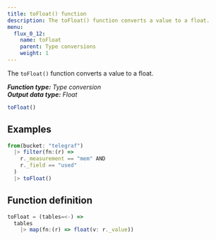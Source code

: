 ```yaml
---
title: toFloat() function
description: The toFloat() function converts a value to a float.
menu:
  flux_0_12:
    name: toFloat
    parent: Type conversions
    weight: 1
---
```


The `toFloat()` function converts a value to a float.

_**Function type:** Type conversion_  
_**Output data type:** Float_

```js
toFloat()
```

## Examples
```js
from(bucket: "telegraf")
  |> filter(fn:(r) =>
    r._measurement == "mem" AND
    r._field == "used"
  )
  |> toFloat()
```

## Function definition
```js
toFloat = (tables=<-) =>
  tables
    |> map(fn:(r) => float(v: r._value))
```
